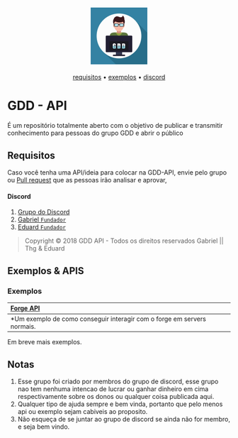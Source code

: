 <div align="center">
    <h3>
      <img src="GDD.png" alt="GGD" />
    </h3>
    <p>
      <a href="#requisitos">requisitos</a> &bull;
      <a href="#exemplos">exemplos</a> &bull;
      <a href="#discord">discord</a>
    </p>
</div>

# GDD - API
É um repositório totalmente aberto com o objetivo de publicar e transmitir conhecimento para pessoas do grupo GDD e abrir o público

## Requisitos

Caso você tenha uma API/ideia para colocar na GDD-API, envie pelo grupo ou [Pull request](https://github.com/wiljafor1/GDD/pulls) que as pessoas irão analisar e aprovar,

#### Discord
1. [Grupo do Discord](https://discord.gg/aZzjhqf)
2. [Gabriel `Fundador`](https://www.youtube.com/channel/UCpybde151VdCFhdGQZ2bLBA)
3. [Eduard `Fundador`](https://www.youtube.com/channel/UCaXE5yCDj1-QIg8ZODUVCqw)

> Copyright © 2018 GDD API - Todos os direitos reservados Gabriel || Thg & Eduard

## Exemplos & APIS

### Exemplos

| **[Forge API](src/main/java/discord/gdd/forge/ForgeAPI.java)**
| :-----
| *Um exemplo de como conseguir interagir com o forge em servers normais.
 Em breve mais exemplos.

## Notas

1. Esse grupo foi criado por membros do grupo de discord, esse grupo nao tem nenhuma intencao de lucrar ou ganhar dinheiro em cima respectivamente sobre os donos ou qualquer coisa publicada aqui.
2. Qualquer tipo de ajuda sempre e bem vinda, portanto que pelo menos api ou exemplo sejam cabiveis ao proposito.
3. Não esqueça de se juntar ao grupo de discord se ainda não for membro, e seja bem vindo.